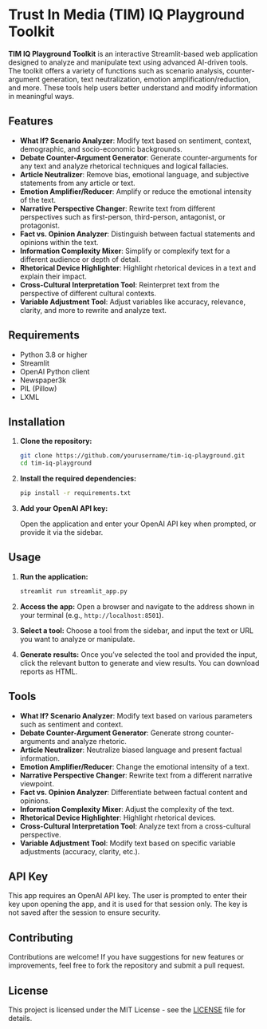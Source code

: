 
# Trust In Media (TIM) IQ Playground Toolkit

**TIM IQ Playground Toolkit** is an interactive Streamlit-based web application designed to analyze and manipulate text using advanced AI-driven tools. The toolkit offers a variety of functions such as scenario analysis, counter-argument generation, text neutralization, emotion amplification/reduction, and more. These tools help users better understand and modify information in meaningful ways.

## Features

- **What If? Scenario Analyzer**: Modify text based on sentiment, context, demographic, and socio-economic backgrounds.
- **Debate Counter-Argument Generator**: Generate counter-arguments for any text and analyze rhetorical techniques and logical fallacies.
- **Article Neutralizer**: Remove bias, emotional language, and subjective statements from any article or text.
- **Emotion Amplifier/Reducer**: Amplify or reduce the emotional intensity of the text.
- **Narrative Perspective Changer**: Rewrite text from different perspectives such as first-person, third-person, antagonist, or protagonist.
- **Fact vs. Opinion Analyzer**: Distinguish between factual statements and opinions within the text.
- **Information Complexity Mixer**: Simplify or complexify text for a different audience or depth of detail.
- **Rhetorical Device Highlighter**: Highlight rhetorical devices in a text and explain their impact.
- **Cross-Cultural Interpretation Tool**: Reinterpret text from the perspective of different cultural contexts.
- **Variable Adjustment Tool**: Adjust variables like accuracy, relevance, clarity, and more to rewrite and analyze text.

## Requirements

- Python 3.8 or higher
- Streamlit
- OpenAI Python client
- Newspaper3k
- PIL (Pillow)
- LXML

## Installation

1. **Clone the repository:**

   ```bash
   git clone https://github.com/yourusername/tim-iq-playground.git
   cd tim-iq-playground
   ```

2. **Install the required dependencies:**

   ```bash
   pip install -r requirements.txt
   ```

3. **Add your OpenAI API key:**

   Open the application and enter your OpenAI API key when prompted, or provide it via the sidebar.

## Usage

1. **Run the application:**

   ```bash
   streamlit run streamlit_app.py
   ```

2. **Access the app:** Open a browser and navigate to the address shown in your terminal (e.g., `http://localhost:8501`).

3. **Select a tool:** Choose a tool from the sidebar, and input the text or URL you want to analyze or manipulate.

4. **Generate results:** Once you’ve selected the tool and provided the input, click the relevant button to generate and view results. You can download reports as HTML.

## Tools

- **What If? Scenario Analyzer**: Modify text based on various parameters such as sentiment and context.
- **Debate Counter-Argument Generator**: Generate strong counter-arguments and analyze rhetoric.
- **Article Neutralizer**: Neutralize biased language and present factual information.
- **Emotion Amplifier/Reducer**: Change the emotional intensity of a text.
- **Narrative Perspective Changer**: Rewrite text from a different narrative viewpoint.
- **Fact vs. Opinion Analyzer**: Differentiate between factual content and opinions.
- **Information Complexity Mixer**: Adjust the complexity of the text.
- **Rhetorical Device Highlighter**: Highlight rhetorical devices.
- **Cross-Cultural Interpretation Tool**: Analyze text from a cross-cultural perspective.
- **Variable Adjustment Tool**: Modify text based on specific variable adjustments (accuracy, clarity, etc.).

## API Key

This app requires an OpenAI API key. The user is prompted to enter their key upon opening the app, and it is used for that session only. The key is not saved after the session to ensure security.

## Contributing

Contributions are welcome! If you have suggestions for new features or improvements, feel free to fork the repository and submit a pull request.

## License

This project is licensed under the MIT License - see the [LICENSE](LICENSE) file for details.
